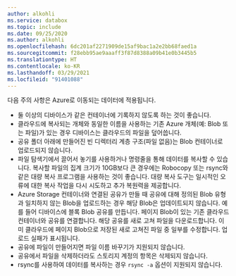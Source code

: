 ```yaml
---
author: alkohli
ms.service: databox
ms.topic: include
ms.date: 09/25/2020
ms.author: alkohli
ms.openlocfilehash: 6dc201af2271909de15af9bac1a2e2bb68faed1a
ms.sourcegitcommit: f28ebb95ae9aaaff3f87d8388a09b41e0b3445b5
ms.translationtype: HT
ms.contentlocale: ko-KR
ms.lasthandoff: 03/29/2021
ms.locfileid: "91401088"
---
```

다음 주의 사항은 Azure로 이동되는 데이터에 적용됩니다.

- 둘 이상의 디바이스가 같은 컨테이너에 기록하지 않도록 하는 것이 좋습니다.
- 클라우드에 복사되는 개체와 동일한 이름을 사용하는 기존 Azure 개체(예: Blob 또는 파일)가 있는 경우 디바이스는 클라우드의 파일을 덮어씁니다.
- 공유 폴더 아래에 만들어진 빈 디렉터리 계층 구조(파일 없음)는 Blob 컨테이너로 업로드되지 않습니다.
- 파일 탐색기에서 끌어서 놓기를 사용하거나 명령줄을 통해 데이터를 복사할 수 있습니다. 복사할 파일의 집계 크기가 10GB보다 큰 경우에는 Robocopy 또는 rsync와 같은 대량 복사 프로그램을 사용하는 것이 좋습니다. 대량 복사 도구는 일시적인 오류에 대한 복사 작업을 다시 시도하고 추가 복원력을 제공합니다.
- Azure Storage 컨테이너와 연결된 공유가 만들 때 공유에 대해 정의된 Blob 유형과 일치하지 않는 Blob을 업로드하는 경우 해당 Blob은 업데이트되지 않습니다. 예를 들어 디바이스에 블록 Blob 공유를 만듭니다. 페이지 Blob이 있는 기존 클라우드 컨테이너와 공유를 연결합니다. 해당 공유를 새로 고쳐 파일을 다운로드합니다. 이미 클라우드에 페이지 Blob으로 저장된 새로 고쳐진 파일 중 일부를 수정합니다. 업로드 실패가 표시됩니다.
- 공유에 파일이 만들어지면 파일 이름 바꾸기가 지원되지 않습니다.
- 공유에서 파일을 삭제하더라도 스토리지 계정의 항목은 삭제되지 않습니다.
- rsync를 사용하여 데이터를 복사하는 경우 `rsync -a` 옵션이 지원되지 않습니다.

